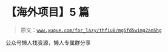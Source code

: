 # 【海外项目】5 篇

> 原文：[`www.yuque.com/for_lazy/thfiu8/mg5fd5wimg2an5hg`](https://www.yuque.com/for_lazy/thfiu8/mg5fd5wimg2an5hg)



公众号懒人找资源，懒人专属群分享